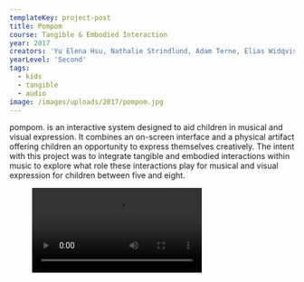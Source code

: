 ```yaml
---
templateKey: project-post
title: Pompom
course: Tangible & Embodied Interaction
year: 2017
creators: 'Yu Elena Hsu, Nathalie Strindlund, Adam Terne, Elias Widqvist'
yearLevel: 'Second'
tags:
  - kids
  - tangible
  - audio
image: /images/uploads/2017/pompom.jpg
---
```


pompom. is an interactive system designed to aid children in musical and visual expression. It combines an on-screen interface and a physical artifact offering children an opportunity to express themselves creatively. The intent with this project was to integrate tangible and embodied interactions within music to explore what role these interactions play for musical and visual expression for children between five and eight.

<figure>
<video controls src="https://api.kaltura.nordu.net/p/326/sp/0/playManifest/entryId/0_55o46d67/format/url/flavorParamId/0/video.mp4"></video>
<figcaption></figcaption>
</figure>
